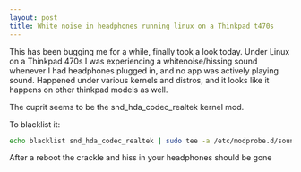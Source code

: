 ```yaml
---
layout: post
title: White noise in headphones running linux on a Thinkpad t470s
---
```

This has been bugging me for a while, finally took a look today. Under Linux on
a Thinkpad 470s I was experiencing a whitenoise/hissing sound whenever I had
headphones plugged in, and no app was actively playing sound. Happened under various kernels and distros, and it looks like it happens on other thinkpad
models as well.

The cuprit seems to be the snd_hda_codec_realtek kernel mod.

To blacklist it:
```bash
echo blacklist snd_hda_codec_realtek | sudo tee -a /etc/modprobe.d/sound.conf
```

After a reboot the crackle and hiss in your headphones should be gone
